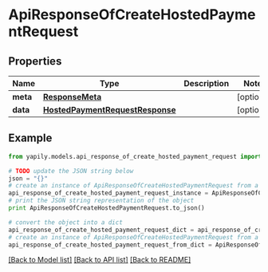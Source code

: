 # ApiResponseOfCreateHostedPaymentRequest


## Properties
Name | Type | Description | Notes
------------ | ------------- | ------------- | -------------
**meta** | [**ResponseMeta**](ResponseMeta.md) |  | [optional] 
**data** | [**HostedPaymentRequestResponse**](HostedPaymentRequestResponse.md) |  | [optional] 

## Example

```python
from yapily.models.api_response_of_create_hosted_payment_request import ApiResponseOfCreateHostedPaymentRequest

# TODO update the JSON string below
json = "{}"
# create an instance of ApiResponseOfCreateHostedPaymentRequest from a JSON string
api_response_of_create_hosted_payment_request_instance = ApiResponseOfCreateHostedPaymentRequest.from_json(json)
# print the JSON string representation of the object
print ApiResponseOfCreateHostedPaymentRequest.to_json()

# convert the object into a dict
api_response_of_create_hosted_payment_request_dict = api_response_of_create_hosted_payment_request_instance.to_dict()
# create an instance of ApiResponseOfCreateHostedPaymentRequest from a dict
api_response_of_create_hosted_payment_request_from_dict = ApiResponseOfCreateHostedPaymentRequest.from_dict(api_response_of_create_hosted_payment_request_dict)
```
[[Back to Model list]](../README.md#documentation-for-models) [[Back to API list]](../README.md#documentation-for-api-endpoints) [[Back to README]](../README.md)


